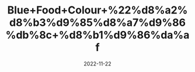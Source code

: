 ---
title: 'Blue+Food+Colour+%22%d8%a2%d8%b3%d9%85%d8%a7%d9%86%db%8c+%d8%b1%d9%86%da%af'
date: '2022-11-22' 
metatag: '' 
inventory: '0' 
draft: false 
# meta description 
shortDescripton: ''
description: 'Food+Colour+%d9%81%d9%88%da%88+%da%a9%d9%84%d8%b1'
longdescription: ''
tags: ''
brand: ''
subCategory: ''
unit: '10 gm-Pk'
sellCount: '0'
featured: True
# product Price
price: '30.0'
# Product Short Description
shortDescription: ''
productID: 'FAF539C9-6625-ED11-9968-005056B3A416'
type: 'products'
category: 'Food+Colour+%d9%81%d9%88%da%88+%da%a9%d9%84%d8%b1' 
thumnailproduct: 'https://eraconnect.blob.core.windows.net/product-images/aminsaddiquidawakhana/FAF539C9-6625-ED11-9968-005056B3A416.webp' 
images:
  - image: 'https://eraconnect.blob.core.windows.net/product-images/aminsaddiquidawakhana/FAF539C9-6625-ED11-9968-005056B3A416.webp'  
Variants:
---